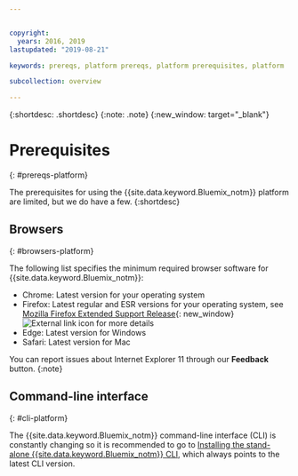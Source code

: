 ```yaml
---


copyright:
  years: 2016, 2019
lastupdated: "2019-08-21"

keywords: prereqs, platform prereqs, platform prerequisites, platform

subcollection: overview

---
```


{:shortdesc: .shortdesc}
{:note: .note}
{:new_window: target="_blank"}

# Prerequisites
{: #prereqs-platform}

The prerequisites for using the {{site.data.keyword.Bluemix_notm}} platform are limited, but we do have a few.
{:shortdesc}

## Browsers
{: #browsers-platform}

The following list specifies the minimum required browser software for {{site.data.keyword.Bluemix_notm}}:

 * Chrome: Latest version for your operating system
 * Firefox: Latest regular and ESR versions for your operating system, see [Mozilla Firefox
Extended Support Release](https://www.mozilla.org/en-US/firefox/organizations/){: new_window} ![External link icon](../icons/launch-glyph.svg "External link icon") for more details
 * Edge: Latest version for Windows
 * Safari: Latest version for Mac
 
You can report issues about Internet Explorer 11 through our **Feedback** button.
{:note}

## Command-line interface
{: #cli-platform}

The {{site.data.keyword.Bluemix_notm}} command-line interface (CLI) is constantly changing so it is recommended to go to [Installing the stand-alone {{site.data.keyword.Bluemix_notm}} CLI](/docs/cli?topic=cloud-cli-getting-started), which always points to the latest CLI version.
